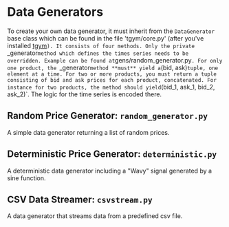 # Data Generators

To create your own data generator, it must inherit from the `DataGenerator` base class which can be found in the file 'tgym/core.py' (after you've installed [tgym](https://pypi.org/project/tgym/)`). It consists of four methods. Only the private `_generator` method which defines the times series needs to be overridden. Example can be found at `gens/random_generator.py`. For only one product, the `_generator` method **must** yield a `(bid, ask)` tuple, one element at a time. For two or more products, you must return a tuple consisting of bid and ask prices for each product, concatenated. For instance for two products, the method should yield `(bid_1, ask_1, bid_2, ask_2)`. The logic for the time series is encoded there.

## Random Price Generator: `random_generator.py`

A simple data generator returning a list of random prices.

## Deterministic Price Generator: `deterministic.py`

A deterministic data generator including a "Wavy" signal generated by a sine function.

## CSV Data Streamer: `csvstream.py`

A data generator that streams data from a predefined csv file.